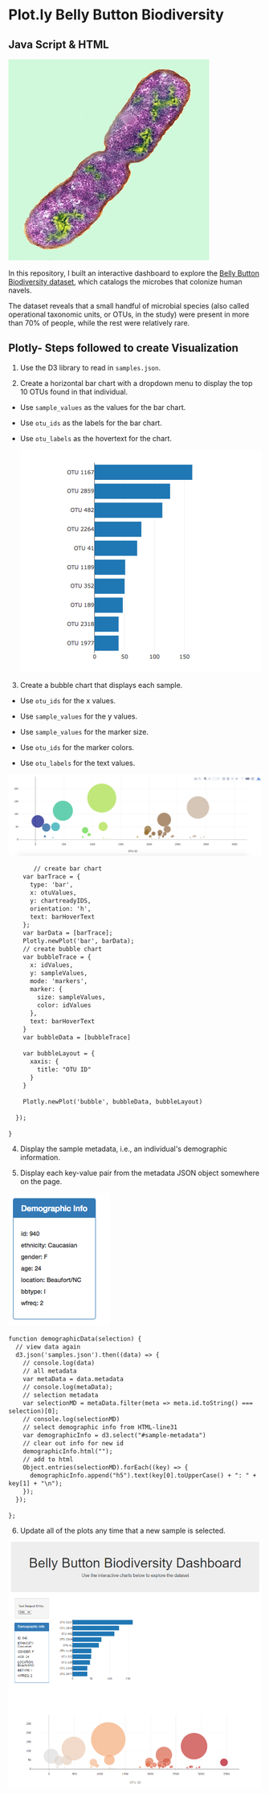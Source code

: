 # Plot.ly  Belly Button Biodiversity 
## Java Script & HTML

![Bacteria by filterforge.com](Images/bacteria.jpg)

In this repository, I built an interactive dashboard to explore the [Belly Button Biodiversity dataset](http://robdunnlab.com/projects/belly-button-biodiversity/), which catalogs the microbes that colonize human navels.

The dataset reveals that a small handful of microbial species (also called operational taxonomic units, or OTUs, in the study) were present in more than 70% of people, while the rest were relatively rare.

## Plotly- Steps followed to create Visualization

1. Use the D3 library to read in `samples.json`.

2. Create a horizontal bar chart with a dropdown menu to display the top 10 OTUs found in that individual.

* Use `sample_values` as the values for the bar chart.

* Use `otu_ids` as the labels for the bar chart.

* Use `otu_labels` as the hovertext for the chart.

  ![bar Chart](Images/hw01.png)

3. Create a bubble chart that displays each sample.

* Use `otu_ids` for the x values.

* Use `sample_values` for the y values.

* Use `sample_values` for the marker size.

* Use `otu_ids` for the marker colors.

* Use `otu_labels` for the text values.

![Bubble Chart](Images/bubble_chart.png)
```
       // create bar chart
    var barTrace = {
      type: 'bar',
      x: otuValues,
      y: chartreadyIDS,
      orientation: 'h',
      text: barHoverText
    };
    var barData = [barTrace];
    Plotly.newPlot('bar', barData);
    // create bubble chart
    var bubbleTrace = {
      x: idValues,
      y: sampleValues,
      mode: 'markers',
      marker: {
        size: sampleValues,
        color: idValues
      },
      text: barHoverText
    }
    var bubbleData = [bubbleTrace]

    var bubbleLayout = {
      xaxis: {
        title: "OTU ID"
      }
    }

    Plotly.newPlot('bubble', bubbleData, bubbleLayout)

  });

}
```

4. Display the sample metadata, i.e., an individual's demographic information.

5. Display each key-value pair from the metadata JSON object somewhere on the page.

![hw](Images/hw03.png)
```'//  function for demographic info
function demographicData(selection) {
  // view data again
  d3.json('samples.json').then((data) => {
    // console.log(data)
    // all metadata
    var metaData = data.metadata
    // console.log(metaData);
    // selection metadata
    var selectionMD = metaData.filter(meta => meta.id.toString() === selection)[0];
    // console.log(selectionMD)
    // select demographic info from HTML-line31
    var demographicInfo = d3.select("#sample-metadata")
    // clear out info for new id
    demographicInfo.html("");
    // add to html
    Object.entries(selectionMD).forEach((key) => {
      demographicInfo.append("h5").text(key[0].toUpperCase() + ": " + key[1] + "\n");
    });
  });

};
```

6. Update all of the plots any time that a new sample is selected.


![Dashboard](Images/Dashboard.PNG)
